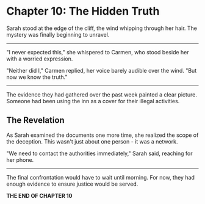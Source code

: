 # Chapter 10: The Hidden Truth

Sarah stood at the edge of the cliff, the wind whipping through her hair. The mystery was finally beginning to unravel.

---

"I never expected this," she whispered to Carmen, who stood beside her with a worried expression.

"Neither did I," Carmen replied, her voice barely audible over the wind. "But now we know the truth."

---

The evidence they had gathered over the past week painted a clear picture. Someone had been using the inn as a cover for their illegal activities.

## The Revelation

As Sarah examined the documents one more time, she realized the scope of the deception. This wasn't just about one person - it was a network.

"We need to contact the authorities immediately," Sarah said, reaching for her phone.

---

The final confrontation would have to wait until morning. For now, they had enough evidence to ensure justice would be served.

**THE END OF CHAPTER 10**
